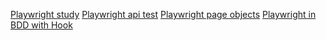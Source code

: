 [Playwright study](https://github.com/wohu8292/Playwright_Study/tree/main/Study)
[Playwright api test](https://github.com/wohu8292/Playwright_Study/blob/main/tests/ApiTest/get_api.spec.js)
[Playwright page objects](https://github.com/wohu8292/Playwright_Study/tree/main/pageObjects)
[Playwright in BDD with Hook](https://github.com/wohu8292/Playwright_Study/tree/main/features)

